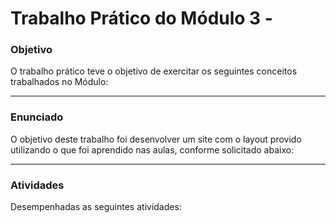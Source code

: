 # Trabalho Prático do Módulo 3 - 

### Objetivo

O trabalho prático teve o objetivo de exercitar os seguintes conceitos trabalhados no Módulo:



---

### Enunciado

O objetivo deste trabalho foi desenvolver um site com o layout provido utilizando o que foi aprendido nas aulas, conforme solicitado abaixo:



---

### Atividades

Desempenhadas as seguintes atividades: 

